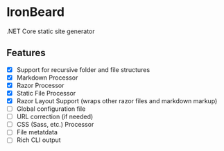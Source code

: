 # IronBeard
.NET Core static site generator

## Features
- [x] Support for recursive folder and file structures
- [x] Markdown Processor
- [x] Razor Processor
- [x] Static File Processor
- [x] Razor Layout Support (wraps other razor files and markdown markup)
- [ ] Global configuration file
- [ ] URL correction (if needed)
- [ ] CSS (Sass, etc.) Processor
- [ ] File metatdata
- [ ] Rich CLI output
